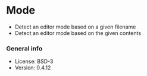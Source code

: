 # Mode

* Detect an editor mode based on a given filename
* Detect an editor mode based on the given contents

### General info

* License: BSD-3
* Version: 0.4.12
